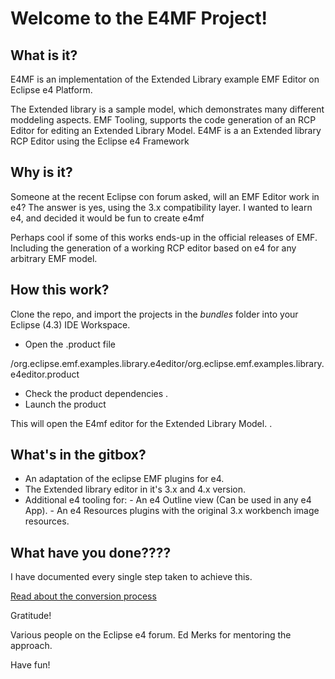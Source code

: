 # Welcome to the E4MF Project! 

What is it? 
-----------

E4MF is an implementation of the Extended Library example EMF Editor on Eclipse e4 Platform. 

The Extended library is a sample model, which demonstrates many different moddeling aspects. 
EMF Tooling, supports the code generation of an RCP Editor for editing an Extended Library Model. 
E4MF is a an Extended library RCP Editor using the Eclipse e4 Framework


Why is it?
----------

Someone at the recent Eclipse con forum asked, will an EMF Editor 
work in e4? The answer is yes, using the 3.x compatibility layer. 
I wanted to learn e4, and decided it would be fun to create e4mf 

Perhaps cool if some of this works ends-up in the official releases of 
EMF. Including the generation of a working RCP editor based on e4 for any arbitrary 
EMF model. 


How this work?
--------------

Clone the repo, and import the projects in the *bundles* folder into your Eclipse (4.3) IDE Workspace. 


- Open the .product file

/org.eclipse.emf.examples.library.e4editor/org.eclipse.emf.examples.library.e4editor.product

- Check the product dependencies
. 
- Launch the product


This will open the E4mf editor for the Extended Library Model. . 


What's in the gitbox? 
---------------------

- An adaptation of the eclipse EMF plugins for e4.
- The Extended library editor in it's 3.x and 4.x version. 
- Additional e4 tooling for: 
       - An e4 Outline view (Can be used in any e4 App). 
       - An e4 Resources plugins with the original 3.x workbench image resources. 
       
 
What have you done????
----------------------

I have documented every single step taken to achieve this. 

[Read about the conversion process](http://modelmoo.blogspot.com/)


Gratitude! 

Various people on the Eclipse e4 forum. 
Ed Merks for mentoring the approach. 


Have fun! 
